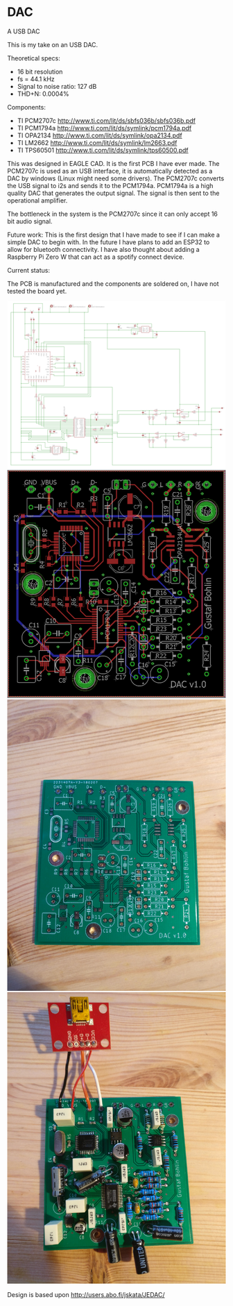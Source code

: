 # DAC
A USB DAC

This is my take on an USB DAC. 

Theoretical specs:
- 16 bit resolution
- fs = 44.1 kHz
- Signal to noise ratio: 127 dB
- THD+N: 0.0004%

Components:

- TI PCM2707c http://www.ti.com/lit/ds/sbfs036b/sbfs036b.pdf
- TI PCM1794a http://www.ti.com/lit/ds/symlink/pcm1794a.pdf
- TI OPA2134 http://www.ti.com/lit/ds/symlink/opa2134.pdf
- TI LM2662 http://www.ti.com/lit/ds/symlink/lm2663.pdf
- TI TPS60501 http://www.ti.com/lit/ds/symlink/tps60500.pdf

This was designed in EAGLE CAD. It is the first PCB I have ever made. The PCM2707c is used as an USB interface, it is automatically detected as a DAC by windows (Linux might need some drivers). The PCM2707c converts the USB signal to i2s and sends it to the PCM1794a. PCM1794a is a high quality DAC that generates the output signal. The signal is then sent to the operational amplifier.

The bottleneck in the system is the PCM2707c since it can only accept 16 bit audio signal.

Future work:
This is the first design that I have made to see if I can make a simple DAC to begin with. In the future I have plans to add an ESP32 to allow for bluetooth connectivity. I have also thought about adding a Raspberry Pi Zero W that can act as a spotify connect device.

Current status:

The PCB is manufactured and the components are soldered on, I have not tested the board yet.

![Picture of the schematic](https://github.com/GurraB/DAC/blob/master/DAC_sch.png)
![Picture of the board layout](https://github.com/GurraB/DAC/blob/master/DAC_brd.PNG)
![Picture of finished board without components](https://github.com/GurraB/DAC/blob/master/IMG_20180225_131850.jpg)
![Picture of finished board with components](https://github.com/GurraB/DAC/blob/master/IMG_20180225_131945.jpg)

Design is based upon http://users.abo.fi/jskata/JEDAC/
